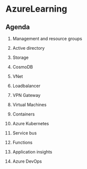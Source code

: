 # AzureLearning

## Agenda

1) Management and resource groups

2) Active directory

3) Storage

4) CosmoDB

5) VNet

6) Loadbalancer

7) VPN Gateway

8) Virtual Machines

9) Containers

10) Azure Kubernetes

11) Service bus

12) Functions

13) Application insights

14) Azure DevOps
